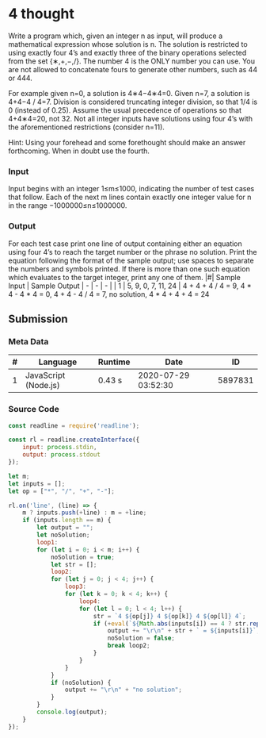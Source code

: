 # 4 thought
Write a program which, given an integer n as input, will produce a mathematical expression whose solution is n. The solution is restricted to using exactly four 4’s and exactly three of the binary operations selected from the set {∗,+,−,/}. The number 4 is the ONLY number you can use. You are not allowed to concatenate fours to generate other numbers, such as 44 or 444.

For example given n=0, a solution is 4∗4−4∗4=0. Given n=7, a solution is 4+4−4 / 4=7. Division is considered truncating integer division, so that 1/4 is 0 (instead of 0.25). Assume the usual precedence of operations so that 4+4∗4=20, not 32. Not all integer inputs have solutions using four 4’s with the aforementioned restrictions (consider n=11).

Hint: Using your forehead and some forethought should make an answer forthcoming. When in doubt use the fourth.
### Input
Input begins with an integer 1≤m≤1000, indicating the number of test cases that follow. Each of the next m lines contain exactly one integer value for n in the range −1000000≤n≤1000000.
### Output
For each test case print one line of output containing either an equation using four 4’s to reach the target number or the phrase no solution. Print the equation following the format of the sample output; use spaces to separate the numbers and symbols printed. If there is more than one such equation which evaluates to the target integer, print any one of them.
|#| Sample Input | Sample Output
| - | - | - | 
| 1 | 5, 9, 0, 7, 11, 24 | 4 + 4 + 4 / 4 = 9, 4 * 4 - 4 * 4 = 0, 4 + 4 - 4 / 4 = 7, no solution, 4 * 4 + 4 + 4 = 24
## Submission
### Meta Data
|#| Language | Runtime | Date | ID
| - | - | - | - | - |
| 1 | JavaScript (Node.js) | 0.43 s | 2020-07-29 	03:52:30 | 5897831

### Source Code
```javascript
const readline = require('readline');

const rl = readline.createInterface({
    input: process.stdin,
    output: process.stdout
});

let m;
let inputs = [];
let op = ["*", "/", "+", "-"];

rl.on('line', (line) => {
    m ? inputs.push(+line) : m = +line;
    if (inputs.length == m) {
        let output = "";
        let noSolution;
        loop1:
        for (let i = 0; i < m; i++) {
            noSolution = true;
            let str = [];
            loop2:
            for (let j = 0; j < 4; j++) {
                loop3:
                for (let k = 0; k < 4; k++) {
                    loop4:
                    for (let l = 0; l < 4; l++) {
                        str = `4 ${op[j]} 4 ${op[k]} 4 ${op[l]} 4`;
                        if (+eval(`${Math.abs(inputs[i]) == 4 ? str.replace("4 / 4 / 4 ", "Math.floor(4 / 4 / 4)") : str}`) == inputs[i]) {
                            output += "\r\n" + str + ` = ${inputs[i]}`;
                            noSolution = false;
                            break loop2;
                        }
                    }
                }
            }
            if (noSolution) {
                output += "\r\n" + "no solution";
            }
        }
        console.log(output);
    }
});
```